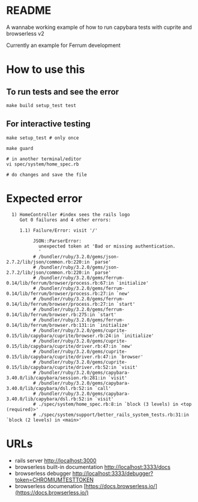 # README

A wannabe working example of how to run capybara tests with cuprite and browserless v2

Currently an example for Ferrum development

# How to use this

## To run tests and see the error

    make build setup_test test

## For interactive testing

    make setup_test # only once

    make guard

    # in another terminal/editor
    vi spec/system/home_spec.rb

    # do changes and save the file


# Expected error

```shell
  1) HomeController #index sees the rails logo
     Got 0 failures and 4 other errors:

     1.1) Failure/Error: visit '/'

          JSON::ParserError:
            unexpected token at 'Bad or missing authentication.
            '
          # /bundler/ruby/3.2.0/gems/json-2.7.2/lib/json/common.rb:220:in `parse'
          # /bundler/ruby/3.2.0/gems/json-2.7.2/lib/json/common.rb:220:in `parse'
          # /bundler/ruby/3.2.0/gems/ferrum-0.14/lib/ferrum/browser/process.rb:67:in `initialize'
          # /bundler/ruby/3.2.0/gems/ferrum-0.14/lib/ferrum/browser/process.rb:27:in `new'
          # /bundler/ruby/3.2.0/gems/ferrum-0.14/lib/ferrum/browser/process.rb:27:in `start'
          # /bundler/ruby/3.2.0/gems/ferrum-0.14/lib/ferrum/browser.rb:275:in `start'
          # /bundler/ruby/3.2.0/gems/ferrum-0.14/lib/ferrum/browser.rb:131:in `initialize'
          # /bundler/ruby/3.2.0/gems/cuprite-0.15/lib/capybara/cuprite/browser.rb:24:in `initialize'
          # /bundler/ruby/3.2.0/gems/cuprite-0.15/lib/capybara/cuprite/driver.rb:47:in `new'
          # /bundler/ruby/3.2.0/gems/cuprite-0.15/lib/capybara/cuprite/driver.rb:47:in `browser'
          # /bundler/ruby/3.2.0/gems/cuprite-0.15/lib/capybara/cuprite/driver.rb:52:in `visit'
          # /bundler/ruby/3.2.0/gems/capybara-3.40.0/lib/capybara/session.rb:281:in `visit'
          # /bundler/ruby/3.2.0/gems/capybara-3.40.0/lib/capybara/dsl.rb:52:in `call'
          # /bundler/ruby/3.2.0/gems/capybara-3.40.0/lib/capybara/dsl.rb:52:in `visit'
          # ./spec/system/home_spec.rb:8:in `block (3 levels) in <top (required)>'
          # ./spec/system/support/better_rails_system_tests.rb:31:in `block (2 levels) in <main>'
```

# URLs

* rails server [http://localhost:3000](http://localhost:3000)
* browserless built-in documentation [http://localhost:3333/docs](http://localhost:3333/docs)
* browserless debugger [http://localhost:3333/debugger?token=CHROMIUMTESTTOKEN](http://localhost:3333/debugger?token=CHROMIUMTESTTOKEN)
* browserless documenation [https://docs.browserless.io/](https://docs.browserless.io/)
